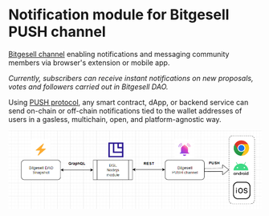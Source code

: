# Notification module for Bitgesell PUSH channel


[Bitgesell channel](https://app.push.org/#/channels) enabling notifications and messaging community members via browser's extension or mobile app.

*Currently, subscribers can receive instant notifications on new proposals, votes and followers carried out in Bitgesell DAO.*

Using [PUSH protocol](https://push.org), any smart contract, dApp, or backend service can send on-chain or off-chain notifications tied to the wallet addresses of users in a gasless, multichain, open, and platform-agnostic way.

<img src='scheme.png'/>

